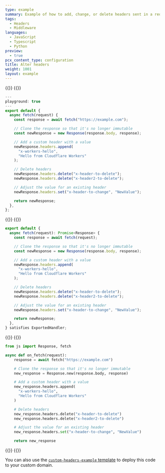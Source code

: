 ```yaml
---
type: example
summary: Example of how to add, change, or delete headers sent in a request or returned in a response.
tags:
  - Headers
  - Middleware
languages:
  - JavaScript
  - Typescript
  - Python
preview:
  - true
pcx_content_type: configuration
title: Alter headers
weight: 1001
layout: example
---
```


{{<tabs labels="js | ts | py">}}
{{<tab label="js" default="true">}}

```js
---
playground: true
---
export default {
  async fetch(request) {
    const response = await fetch("https://example.com");

    // Clone the response so that it's no longer immutable
    const newResponse = new Response(response.body, response);

    // Add a custom header with a value
    newResponse.headers.append(
      "x-workers-hello",
      "Hello from Cloudflare Workers"
    );

    // Delete headers
    newResponse.headers.delete("x-header-to-delete");
    newResponse.headers.delete("x-header2-to-delete");

    // Adjust the value for an existing header
    newResponse.headers.set("x-header-to-change", "NewValue");

    return newResponse;
  },
};
```

{{</tab>}}
{{<tab label="ts">}}

```ts
export default {
  async fetch(request): Promise<Response> {
    const response = await fetch(request);

    // Clone the response so that it's no longer immutable
    const newResponse = new Response(response.body, response);

    // Add a custom header with a value
    newResponse.headers.append(
      "x-workers-hello",
      "Hello from Cloudflare Workers"
    );

    // Delete headers
    newResponse.headers.delete("x-header-to-delete");
    newResponse.headers.delete("x-header2-to-delete");

    // Adjust the value for an existing header
    newResponse.headers.set("x-header-to-change", "NewValue");

    return newResponse;
  },
} satisfies ExportedHandler;
```

{{</tab>}}
{{<tab label="py">}}

```py
from js import Response, fetch

async def on_fetch(request):
    response = await fetch("https://example.com")

    # Clone the response so that it's no longer immutable
    new_response = Response.new(response.body, response)

    # Add a custom header with a value
    new_response.headers.append(
      "x-workers-hello",
      "Hello from Cloudflare Workers"
    )

    # Delete headers
    new_response.headers.delete("x-header-to-delete")
    new_response.headers.delete("x-header2-to-delete")

    # Adjust the value for an existing header
    new_response.headers.set("x-header-to-change", "NewValue")

    return new_response
```

{{</tab>}}
{{</tabs>}}

You can also use the [`custom-headers-example` template](https://github.com/kristianfreeman/custom-headers-example) to deploy this code to your custom domain.
